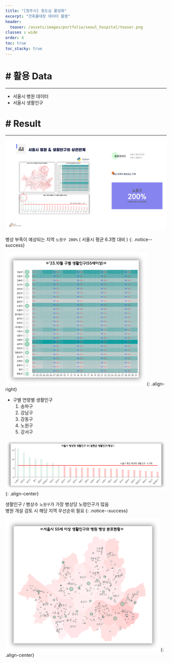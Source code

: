 ```yaml
---
title: "[청주시] 원도심 활성화"
excerpt: "건축물대장 데이터 활용"
header:
  teaser: /assets/images/portfolio/seoul_hospital/teaser.png
classes : wide
order: 4
toc: true
toc_stacky: true
---
```


# # 활용 Data
---
* 서울시 병원 데이터
* 서울시 생활인구


# # Result
---

![result](/assets/images/portfolio/seoul_hospital/result.png)

병상 부족이 예상되는 지역 `노원구 200%` ( 서울시 평균 6.3명 대비 )
{: .notice--success}

![heatmap](/assets/images/portfolio/seoul_hospital/heatmap.png){: .align-right}

* 구별 연령별 생활인구
    1. 송파구
    2. 강남구
    3. 강동구
    4. 노원구
    5. 강서구


![bar](/assets/images/portfolio/seoul_hospital/bar.png){: .align-center}

생활인구  / 병상수 `노원구`가 가장 병상당 노령인구가 많음   
병원 개설 검토 시 해당 지역 우선순위 필요
{: .notice--success}

![map](/assets/images/portfolio/seoul_hospital/teaser.png){: .align-center}

